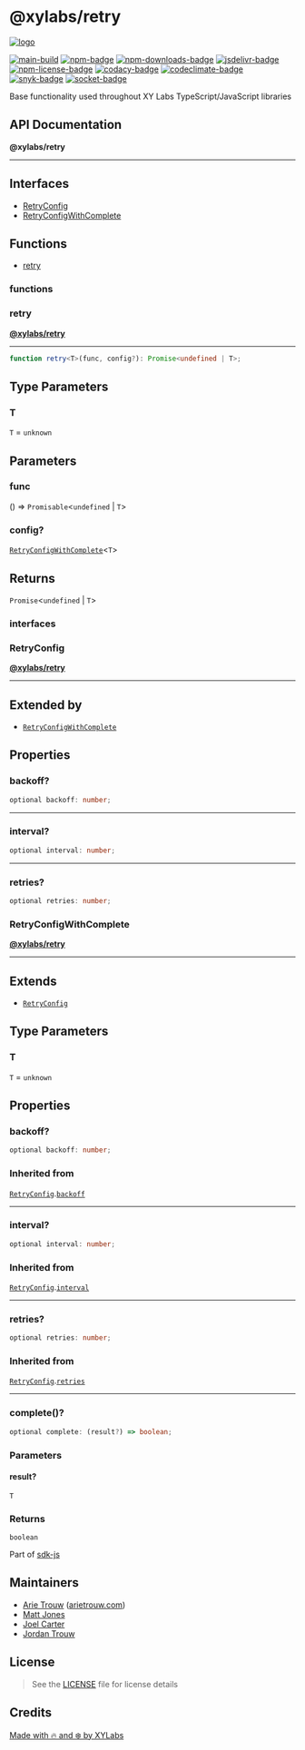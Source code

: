 # @xylabs/retry

[![logo][]](https://xylabs.com)

[![main-build][]][main-build-link]
[![npm-badge][]][npm-link]
[![npm-downloads-badge][]][npm-link]
[![jsdelivr-badge][]][jsdelivr-link]
[![npm-license-badge][]](LICENSE)
[![codacy-badge][]][codacy-link]
[![codeclimate-badge][]][codeclimate-link]
[![snyk-badge][]][snyk-link]
[![socket-badge][]][socket-link]


Base functionality used throughout XY Labs TypeScript/JavaScript libraries

## API Documentation

**@xylabs/retry**

***

## Interfaces

- [RetryConfig](#interfaces/RetryConfig)
- [RetryConfigWithComplete](#interfaces/RetryConfigWithComplete)

## Functions

- [retry](#functions/retry)

### functions

  ### <a id="retry"></a>retry

[**@xylabs/retry**](#../README)

***

```ts
function retry<T>(func, config?): Promise<undefined | T>;
```

## Type Parameters

### T

`T` = `unknown`

## Parameters

### func

() => `Promisable`\<`undefined` \| `T`\>

### config?

[`RetryConfigWithComplete`](#../interfaces/RetryConfigWithComplete)\<`T`\>

## Returns

`Promise`\<`undefined` \| `T`\>

### interfaces

  ### <a id="RetryConfig"></a>RetryConfig

[**@xylabs/retry**](#../README)

***

## Extended by

- [`RetryConfigWithComplete`](#RetryConfigWithComplete)

## Properties

### backoff?

```ts
optional backoff: number;
```

***

### interval?

```ts
optional interval: number;
```

***

### retries?

```ts
optional retries: number;
```

  ### <a id="RetryConfigWithComplete"></a>RetryConfigWithComplete

[**@xylabs/retry**](#../README)

***

## Extends

- [`RetryConfig`](#RetryConfig)

## Type Parameters

### T

`T` = `unknown`

## Properties

### backoff?

```ts
optional backoff: number;
```

### Inherited from

[`RetryConfig`](#RetryConfig).[`backoff`](RetryConfig.md#backoff)

***

### interval?

```ts
optional interval: number;
```

### Inherited from

[`RetryConfig`](#RetryConfig).[`interval`](RetryConfig.md#interval)

***

### retries?

```ts
optional retries: number;
```

### Inherited from

[`RetryConfig`](#RetryConfig).[`retries`](RetryConfig.md#retries)

***

### complete()?

```ts
optional complete: (result?) => boolean;
```

### Parameters

#### result?

`T`

### Returns

`boolean`


Part of [sdk-js](https://www.npmjs.com/package/@xyo-network/sdk-js)

## Maintainers

-   [Arie Trouw](https://github.com/arietrouw) ([arietrouw.com](https://arietrouw.com))
-   [Matt Jones](https://github.com/jonesmac)
-   [Joel Carter](https://github.com/JoelBCarter)
-   [Jordan Trouw](https://github.com/jordantrouw)

## License

> See the [LICENSE](LICENSE) file for license details

## Credits

[Made with 🔥 and ❄️ by XYLabs](https://xylabs.com)

[logo]: https://cdn.xy.company/img/brand/XYPersistentCompany_Logo_Icon_Colored.svg

[main-build]: https://github.com/xylabs/sdk-js/actions/workflows/build.yml/badge.svg
[main-build-link]: https://github.com/xylabs/sdk-js/actions/workflows/build.yml
[npm-badge]: https://img.shields.io/npm/v/@xylabs/retry.svg
[npm-link]: https://www.npmjs.com/package/@xylabs/retry
[codacy-badge]: https://app.codacy.com/project/badge/Grade/c8e15e14f37741c18cfb47ac7245c698
[codacy-link]: https://www.codacy.com/gh/xylabs/sdk-js/dashboard?utm_source=github.com&utm_medium=referral&utm_content=xylabs/sdk-js&utm_campaign=Badge_Grade
[codeclimate-badge]: https://api.codeclimate.com/v1/badges/c5eb068f806f0b047ea7/maintainability
[codeclimate-link]: https://codeclimate.com/github/xylabs/sdk-js/maintainability
[snyk-badge]: https://snyk.io/test/github/xylabs/sdk-js/badge.svg?targetFile=package.json
[snyk-link]: https://snyk.io/test/github/xylabs/sdk-js?targetFile=package.json

[npm-downloads-badge]: https://img.shields.io/npm/dw/@xylabs/retry
[npm-license-badge]: https://img.shields.io/npm/l/@xylabs/retry

[jsdelivr-badge]: https://data.jsdelivr.com/v1/package/npm/@xylabs/retry/badge
[jsdelivr-link]: https://www.jsdelivr.com/package/npm/@xylabs/retry

[socket-badge]: https://socket.dev/api/badge/npm/package/@xylabs/retry
[socket-link]: https://socket.dev/npm/package/@xylabs/retry